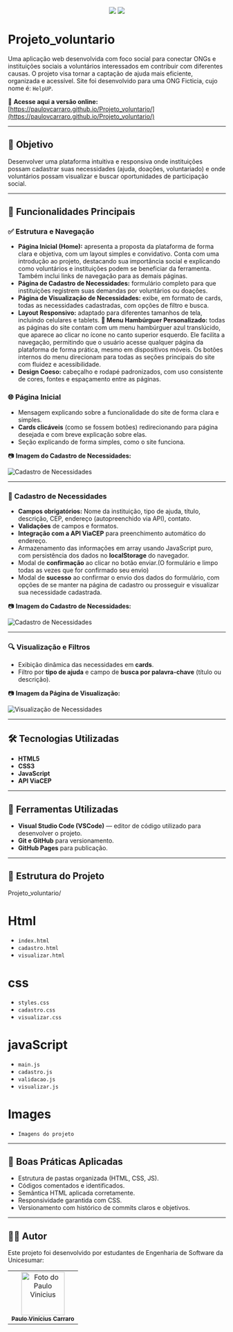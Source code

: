 <p align="center">
  <img src="https://img.shields.io/static/v1?label=LICENSE&message=UniCesumar&color=blue&labelColor=0a2540&style=for-the-badge"/>
  <img src="https://img.shields.io/static/v1?label=STATUS&message=Finalizado&color=blue&labelColor=0a2540&style=for-the-badge"/>
</p>

# Projeto_voluntario

Uma aplicação web desenvolvida com foco social para conectar ONGs e instituições sociais a voluntários interessados em contribuir com diferentes causas. O projeto visa tornar a captação de ajuda mais eficiente, organizada e acessível. Site foi desenvolvido para uma ONG Ficticia, cujo nome é: `HelpUP`.

🔗 **Acesse aqui a versão online:**  
[https://paulovcarraro.github.io/Projeto_voluntario/](https://paulovcarraro.github.io/Projeto_voluntario/)

---

## 📌 Objetivo

Desenvolver uma plataforma intuitiva e responsiva onde instituições possam cadastrar suas necessidades (ajuda, doações, voluntariado) e onde voluntários possam visualizar e buscar oportunidades de participação social.

---

## 🧩 Funcionalidades Principais

### ✅ Estrutura e Navegação

- **Página Inicial (Home):** apresenta a proposta da plataforma de forma clara e objetiva, com um layout simples e convidativo. Conta com uma introdução ao projeto, destacando sua importância social e explicando como voluntários e instituições podem se beneficiar da ferramenta. Também inclui links de navegação para as demais páginas.
- **Página de Cadastro de Necessidades:** formulário completo para que instituições registrem suas demandas por voluntários ou doações.
- **Página de Visualização de Necessidades:** exibe, em formato de cards, todas as necessidades cadastradas, com opções de filtro e busca.
- **Layout Responsivo:** adaptado para diferentes tamanhos de tela, incluindo celulares e tablets.
  **🍔 Menu Hambúrguer Personalizado:** todas as páginas do site contam com um menu hambúrguer azul translúcido, que aparece ao clicar no ícone no canto superior esquerdo. Ele facilita a navegação, permitindo que o usuário acesse qualquer página da plataforma de forma prática, mesmo em dispositivos móveis. Os botões internos do menu direcionam para todas as seções principais do site com fluidez e acessibilidade.
- **Design Coeso:** cabeçalho e rodapé padronizados, com uso consistente de cores, fontes e espaçamento entre as páginas.

### 🌐 Página Inicial

- Mensagem explicando sobre a funcionalidade do site de forma clara e simples.
- **Cards clicáveis** (como se fossem botões) redirecionando para página desejada e com breve explicação sobre elas.
- Seção explicando de forma simples, como o site funciona.

📷 **Imagem do Cadastro de Necessidades:**

![Cadastro de Necessidades](caminho/da/imagem.png)

---

### 📝 Cadastro de Necessidades

- **Campos obrigatórios:** Nome da instituição, tipo de ajuda, título, descrição, CEP, endereço (autopreenchido via API), contato.
- **Validações** de campos e formatos.
- **Integração com a API ViaCEP** para preenchimento automático do endereço.
- Armazenamento das informações em array usando JavaScript puro, com persistência dos dados no **localStorage** do navegador.
- Modal de **confirmação** ao clicar no botão enviar.(O formulário e limpo todas as vezes que for confirmado seu envio)
- Modal de **sucesso** ao confirmar o envio dos dados do formulário, com opções de se manter na página de cadastro ou prosseguir e visualizar sua necessidade cadastrada.

📷 **Imagem do Cadastro de Necessidades:**

![Cadastro de Necessidades](caminho/da/imagem.png)

---

### 🔍 Visualização e Filtros

- Exibição dinâmica das necessidades em **cards**.
- Filtro por **tipo de ajuda** e campo de **busca por palavra-chave** (título ou descrição).

📷 **Imagem da Página de Visualização:**

![Visualização de Necessidades](caminho/da/imagem.png)

---

## 🛠️ Tecnologias Utilizadas

- **HTML5**
- **CSS3**
- **JavaScript**
- **API ViaCEP**

---

## 🧰 Ferramentas Utilizadas

- **Visual Studio Code (VSCode)** — editor de código utilizado para desenvolver o projeto.
- **Git e GitHub** para versionamento.
- **GitHub Pages** para publicação.

---

## 📁 Estrutura do Projeto

Projeto_voluntario/

# Html

- `index.html`
- `cadastro.html`
- `visualizar.html`

# css

- `styles.css`
- `cadastro.css`
- `visualizar.css`

# javaScript

- `main.js`
- `cadastro.js`
- `validacao.js`
- `visualizar.js`

# Images

- `Imagens do projeto`

---

## 🧠 Boas Práticas Aplicadas

- Estrutura de pastas organizada (HTML, CSS, JS).
- Códigos comentados e identificados.
- Semântica HTML aplicada corretamente.
- Responsividade garantida com CSS.
- Versionamento com histórico de commits claros e objetivos.

---

## 👨‍💻 Autor

Este projeto foi desenvolvido por estudantes de Engenharia de Software da Unicesumar:

<table>
  <tr>
    <td align="center">
      <a href="https://github.com/Paulovcarraro">
        <img src="https://github.com/Paulovcarraro.png" width="100px;" alt="Foto do Paulo Vinicius"/><br />
        <sub><b>Paulo Vinícius Carraro</b></sub>
      </a>
    </td>
  </tr>
</table>
